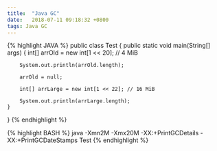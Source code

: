 ```yaml
---
title:  "Java GC"
date:   2018-07-11 09:18:32 +0800
tags: Java GC
---
```


{% highlight JAVA %}
public class Test {
    public static void main(String[] args) {
        int[] arrOld = new int[1 << 20]; // 4 MiB

        System.out.println(arrOld.length);

        arrOld = null;
        
        int[] arrLarge = new int[1 << 22]; // 16 MiB

        System.out.println(arrLarge.length);
    }
}
{% endhighlight %}

{% highlight BASH %}
java -Xmn2M -Xmx20M -XX:+PrintGCDetails -XX:+PrintGCDateStamps Test
{% endhighlight %}